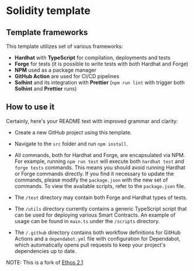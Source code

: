 # Solidity template

## Template frameworks

This template utilizes set of various frameworks:

- **Hardhat** with **TypeScript** for compilation, deployments and tests
- **Forge** for tests (it is possible to write tests with both Hardhat and Forge)
- **NPM** used as a package manager
- **GitHub Action** are used for CI/CD pipelines
- **Solhint** and its integration with **Prettier** (`npm run lint` with trigger both **Solhint** and **Prettier** runs)

## How to use it

Certainly, here's your README text with improved grammar and clarity:

- Create a new GitHub project using this template.
- Navigate to the `src` folder and run `npm install`.

- All commands, both for Hardhat and Forge, are encapsulated via NPM. For example, running `npm run test` will execute both `hardhat test` and `forge tests` commands. This means you should avoid running Hardhat or Forge commands directly. If you find it necessary to update the commands, please modify the `package.json` with the new set of commands. To view the available scripts, refer to the `package.json` file.

- The `/test` directory may contain both Forge and Hardhat types of tests.

- The `/utils` directory currently contains a generic TypeScript script that can be used for deploying various Smart Contracts. An example of usage can be found in `main.ts` under the `/scripts` directory.

- The `/.github` directory contains both workflow definitions for GitHub Actions and a `dependabot.yml` file with configuration for Dependabot, which automatically opens pull requests to keep your project's dependencies up to date.

NOTE: This is a fork of [Ethos 2.1](https://github.com/Byte-Masons/liquity-dev/tree/v2.1)